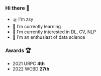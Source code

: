 ### Hi there 👋

- 🛸 I'm zsy
- 🚀 I’m currently learning
- 🚅 I’m currently interested in DL, CV, NLP
- 🛵 I’m an enthusiast of data science


### Awards 🏆

- 2021 URPC **4th**
- 2022 WCBD **27th**
